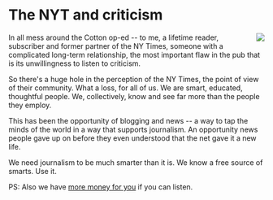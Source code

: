 # The NYT and criticism
<img src="http://scripting.com/images/2020/05/29/train.png" border="0" align="right">In all mess around the Cotton op-ed -- to me, a lifetime reader, subscriber and former partner of the NY Times, someone with a complicated long-term relationship, the most important flaw in the pub that is its unwillingness to listen to criticism.

So there's a huge hole in the perception of the NY Times, the point of view of their community. What a loss, for all of us. We are smart, educated, thoughtful people. We, collectively, know and see far more than the people they employ. 

This has been the opportunity of blogging and news -- a way to tap the minds of the world in a way that supports journalism. An opportunity news people gave up on before they even understood that the net gave it a new life. 

We need journalism to be much smarter than it is. We know a free source of smarts. Use it. 

PS: Also we have <a href="http://scripting.com/2020/05/29.html#a135626">more money for you</a> if you can listen. 

